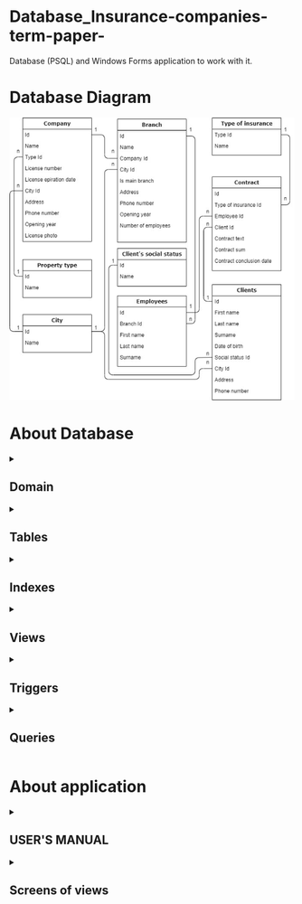 # Database_Insurance-companies-term-paper-
Database (PSQL) and Windows Forms application to work with it.

# Database Diagram

![](https://github.com/slezyradosti/Database_Insurance-companies-term-paper-/blob/main/DB_Kursach/Pictures/for%20github/db_diagram(white)%20eng.jpg)

# About Database
<details>
<summary>
	
## Domain
	
</summary>

` CREATE DOMAIN op_year AS integer
	CHECK(VALUE BETWEEN 1850 AND CAST(date_part('year', current_date) AS integer)) NOT NULL; `
	
</details>
	
<details>
<summary>
	
## Tables
	
</summary>

- Property types

```
CREATE TABLE property_types
(	type_id serial NOT NULL,
	property_type text COLLATE pg_catalog."default" NOT NULL,
 	CONSTRAINT typeid_pkey PRIMARY KEY (type_id),
 	CONSTRAINT property_uniq UNIQUE (property_type)
);
```

- Cities

```
CREATE TABLE cities
(
	city_id serial NOT NULL,
	city text COLLATE pg_catalog."default" NOT NULL,
	CONSTRAINT cityid_pkey PRIMARY KEY (city_id),
 	CONSTRAINT city_uniq UNIQUE (city)
); 
```

- Companies

```
CREATE TABLE companies
(
	company_id serial NOT NULL,
	company_name text COLLATE pg_catalog."default" NOT NULL,
	type_id integer NOT NULL,
	license_number integer NOT NULL,
	license_expiration_date date NOT NULL,
	city_id integer NOT NULL,
	address text COLLATE pg_catalog."default" NOT NULL,
	phone_number varchar(10) NOT NULL,
	opening_year op_year,
	license_photo bytea,
	CHECK (CAST(date_part('year', current_date) AS integer) > opening_year),
	CONSTRAINT company_pkey PRIMARY KEY (company_id),
	CONSTRAINT name_uniq UNIQUE (company_name),
	CONSTRAINT typeid_fkey FOREIGN KEY (type_id)
		REFERENCES property_types (type_id)
		ON DELETE CASCADE,
	CONSTRAINT lnumber_uniq UNIQUE (license_number),
	CONSTRAINT cityid_fkey FOREIGN KEY (city_id)
		REFERENCES cities (city_id)
		ON DELETE CASCADE,
	CONSTRAINT phnumber_uniq UNIQUE (phone_number)
);
```

- Types of insurance

```
CREATE TABLE types_of_insurance
(
	type_of_insurance_id serial NOT NULL,
	type_of_insurance text COLLATE pg_catalog."default" NOT NULL,
	CONSTRAINT instypeid_pkey PRIMARY KEY (type_of_insurance_id),
 	CONSTRAINT instype_uniq UNIQUE (type_of_insurance)
);
```

- Social status of clients

```
CREATE TABLE social_status_of_clients
(
	social_status_id serial NOT NULL,
	social_status text COLLATE pg_catalog."default" NOT NULL,
	CONSTRAINT socstatus_pkey PRIMARY KEY (social_status_id),
 	CONSTRAINT socstatus_uniq UNIQUE (social_status)
);
```

- Branches

```
CREATE TABLE branches
(
	branch_id serial NOT NULL,
	branch_name text COLLATE pg_catalog."default" NOT NULL,
	company_id integer NOT NULL, --ref
	city_id integer NOT NULL, --ref
	is_main boolean NOT NULL, -- only one 'true' 
	address text COLLATE pg_catalog."default" NOT NULL,
	phone_number varchar(10) NOT NULL,
	opening_year op_year,
	number_of_employees integer NOT NULL DEFAULT 0, --не даю это поле на ввод, добавил триггер
	CHECK(opening_year > 0),
	CONSTRAINT branchid_pkey PRIMARY KEY (branch_id),
 	--CONSTRAINT branchname_uniq UNIQUE (branch_name),
	CONSTRAINT companyid_fkey FOREIGN KEY (company_id)
		REFERENCES companies (company_id)
		ON DELETE CASCADE,
	CONSTRAINT cityid_fkey FOREIGN KEY (city_id)
		REFERENCES cities (city_id)
		ON DELETE CASCADE,
	CONSTRAINT branchphnumber_uniq UNIQUE (phone_number),
	CONSTRAINT branchNameAndCity_uniq UNIQUE (branch_name, city_id)
); 
```

- Employees

```
CREATE TABLE employees
(
	employee_id serial NOT NULL,
	branch_id integer NOT NULL,
	surname text COLLATE pg_catalog."default" NOT NULL,
	firstname text COLLATE pg_catalog."default" NOT NULL,
	lastname text COLLATE pg_catalog."default" NOT NULL,
	CONSTRAINT employee_pkey PRIMARY KEY (employee_id),
	CONSTRAINT branchid_fkey FOREIGN KEY (branch_id)
		REFERENCES branches (branch_id)
		ON DELETE CASCADE,
 	CONSTRAINT fullname_uniq UNIQUE (surname, firstname, lastname)
);
```

- Clients

```
CREATE TABLE clients
(
	client_id serial NOT NULL,
	surname text COLLATE pg_catalog."default" NOT NULL,
	firstname text COLLATE pg_catalog."default" NOT NULL,
	lastname text COLLATE pg_catalog."default" NOT NULL,
	date_of_birth date NOT NULL,
	social_status_id integer NOT NULL, --ref
	city_id integer NOT NULL, --ref
	address text NOT NULL,
	phone_number varchar(10) NOT NULL,
	CHECK (date_of_birth BETWEEN (current_date - (365*120))::date AND (current_date - (365*18))), -- 18-120 лет 
	CONSTRAINT clientid_pkey PRIMARY KEY (client_id),
	CONSTRAINT social_statusid_fkey FOREIGN KEY (social_status_id)
		REFERENCES social_status_of_clients (social_status_id)
		ON DELETE CASCADE,
	CONSTRAINT clientcityid_fkey FOREIGN KEY (city_id)
		REFERENCES cities (city_id)
		ON DELETE CASCADE,
	CONSTRAINT clientchphnumber_uniq UNIQUE (phone_number),
 	CONSTRAINT clientfullname_uniq UNIQUE (surname, firstname, lastname)
);
```

- Contracts

```
CREATE TABLE contracts
(
	contract_id serial NOT NULL,
	type_of_insurance_id integer NOT NULL, --ref
	employee_id integer NOT NULL, --ref
	client_id integer NOT NULL, --ref
	text_of_contract text NOT NULL,
	sum_of_contract integer NOT NULL,
	date_of_onclusion_contract date DEFAULT(current_date) NOT NULL,
	CHECK (sum_of_contract > 0),
	CHECK (date_of_onclusion_contract BETWEEN (current_date - 365) AND current_date), --365 дней
	CONSTRAINT contract_id PRIMARY KEY (contract_id),
	CONSTRAINT instype_fkey FOREIGN KEY (type_of_insurance_id)
		REFERENCES types_of_insurance (type_of_insurance_id)
		ON DELETE CASCADE,
	CONSTRAINT employeeid_fkey FOREIGN KEY (employee_id)
		REFERENCES employees (employee_id)
		ON DELETE CASCADE,
	CONSTRAINT contract_clientid_fkey FOREIGN KEY (client_id)
		REFERENCES clients (client_id)
		ON DELETE CASCADE
	
);
```
</details>

<details>
<summary>
	
## Indexes
	
</summary>

```
CREATE INDEX idx_opening_year ON companies(opening_year);
CREATE INDEX idx_branch_opening_year ON branches(opening_year);
CREATE INDEX idx_client_date_of_birth ON clients(date_of_birth);
CREATE INDEX idx_date_of_onclusion_contract ON contracts(date_of_onclusion_contract);
CREATE INDEX idx_sum_of_contract ON contracts(sum_of_contract);
CREATE INDEX idx_client_fio ON clients(surname, firstname, lastname);
```
	
</details>

<details>
<summary>
	
## Views
	
</summary>

```
CREATE VIEW all_companies_view AS
SELECT company_id, company_name, property_types.property_type, license_number, license_expiration_date, cities.city, address, phone_number, opening_year, license_photo FROM companies
INNER JOIN property_types ON companies.type_id=property_types.type_id
INNER JOIN cities ON companies.city_id=cities.city_id
ORDER BY company_id ASC;

CREATE VIEW all_property_types_view AS
SELECT type_id, property_type FROM property_types;

CREATE VIEW all_branches_view AS
SELECT branch_id, branch_name, companies.company_name, cities.city, is_main, branches.address, branches.phone_number, branches.opening_year, number_of_employees FROM branches
INNER JOIN companies ON branches.company_id=companies.company_id
INNER JOIN cities ON branches.city_id=cities.city_id
ORDER BY branch_id ASC;

CREATE VIEW all_employees_view AS
SELECT employee_id, employees.surname, employees.firstname, employees.lastname, concat (branches.branch_name, ', ', cities.city) branchAndCity 
FROM employees
INNER JOIN branches ON employees.branch_id=branches.branch_id
INNER JOIN cities ON branches.city_id=cities.city_id
ORDER BY employee_id ASC;


CREATE VIEW all_contracts_view AS
SELECT contract_id, types_of_insurance.type_of_insurance, concat (employees.surname, ' ', employees.firstname, ' ', employees.lastname) employeeFullName, concat (clients.surname, ' ', clients.firstname, ' ', clients.lastname) clientFullName, text_of_contract, sum_of_contract, date_of_onclusion_contract
FROM contracts
INNER JOIN types_of_insurance ON contracts.type_of_insurance_id =types_of_insurance.type_of_insurance_id
INNER JOIN employees ON contracts.employee_id=employees.employee_id
INNER JOIN clients ON contracts.client_id=clients.client_id
ORDER BY contract_id ASC;


CREATE VIEW all_types_of_insurance_view AS
SELECT type_of_insurance_id, type_of_insurance FROM types_of_insurance;

CREATE VIEW all_clients_view AS
SELECT client_id,  clients.surname, clients.firstname, clients.lastname, date_of_birth, social_status_of_clients.social_status, cities.city, address, phone_number FROM clients
INNER JOIN social_status_of_clients ON clients.social_status_id=social_status_of_clients.social_status_id
INNER JOIN cities ON clients.city_id=cities.city_id
ORDER BY client_id ASC;

CREATE VIEW all_social_status_of_clients_view AS
SELECT social_status_id, social_status FROM social_status_of_clients;

CREATE VIEW all_cities_view AS
SELECT city_id, city FROM cities;
```
	
</details>


<details>
<summary>
	
## Triggers
	
</summary>

- Employees - branches (insert)
	
```
CREATE  OR REPLACE FUNCTION add_number_employee_to_branch()
RETURNS TRIGGER
AS $$
BEGIN

	UPDATE branches
        SET number_of_employees = number_of_employees + 1
       WHERE branch_id = NEW.branch_id;

	RETURN NEW;
END;
$$ LANGUAGE plpgsql;

CREATE TRIGGER add_number_emplyees AFTER INSERT ON employees
FOR EACH ROW EXECUTE PROCEDURE add_number_employee_to_branch();
```
	
- Employees - branches (delete)
	
```
CREATE OR REPLACE FUNCTION remove_number_employee_to_branch()
RETURNS TRIGGER
AS $$
BEGIN
--ПРОВЕРКА НА ОТРИЦАТЕЛЬНОЕ ЧИСЛО?
	--IF number_of_employees > 0 THEN
	UPDATE branches
        SET number_of_employees = number_of_employees - 1
       	WHERE branch_id = OLD.branch_id;
		RETURN OLD;
END;
$$ LANGUAGE plpgsql;

CREATE TRIGGER remove_number_emplyees AFTER DELETE ON employees
FOR EACH ROW EXECUTE PROCEDURE remove_number_employee_to_branch();
```
	
- Employees - branches (update)
	
```
CREATE OR REPLACE FUNCTION update_number_employee_to_branch()
RETURNS TRIGGER
AS $$
BEGIN
	UPDATE branches
        SET number_of_employees = number_of_employees - 1
       	WHERE branch_id = OLD.branch_id;
	UPDATE branches
		SET number_of_employees = number_of_employees + 1
       WHERE branch_id = NEW.branch_id;
		RETURN NEW;
END;
$$ LANGUAGE plpgsql;

CREATE TRIGGER update_number_emplyees AFTER UPDATE ON employees
FOR EACH ROW EXECUTE PROCEDURE update_number_employee_to_branch();
```
	
- Only one main branch in company (insert)
	
```
CREATE OR REPLACE FUNCTION insert_ismain_branch()
RETURNS TRIGGER
AS $$
BEGIN
	IF ( SELECT COUNT(*) FROM branches
  	WHERE (branches.company_id = new.company_id)) >= 1 THEN
		new.is_main = false;
		RETURN NEW;
	ELSE
		new.is_main = true;
		RETURN NEW;
	END IF;
END;
$$ LANGUAGE plpgsql;

CREATE TRIGGER insert_ismain_branch BEFORE INSERT ON branches
FOR EACH ROW EXECUTE PROCEDURE insert_ismain_branch();
```
	

- Only one main branch in company (delete)
	
```
CREATE OR REPLACE FUNCTION remove_ismain_branch()
RETURNS TRIGGER
AS $$
BEGIN
	IF (OLD.is_main = true) THEN
		UPDATE branches
		SET is_main = true
		WHERE branches.opening_year = (SELECT MIN(branches.opening_year) FROM branches WHERE old.company_id = branches.company_id); --AND old.company_id = branches.company_id; 
	--RETURN NEW;
	END IF;
	RETURN OLD;
END;
$$ LANGUAGE plpgsql;

CREATE TRIGGER delete_ismain_branch AFTER DELETE ON branches
FOR EACH ROW EXECUTE PROCEDURE remove_ismain_branch();
```
	
- Only one main branch in company (update)
	
```
CREATE OR REPLACE FUNCTION update_ismain_branch()
RETURNS TRIGGER
AS $$
BEGIN --если изменяемый филиал был главным -> главным станет другой
	IF (OLD.is_main = true) THEN
		UPDATE branches
		SET is_main = true
		WHERE branches.opening_year = (SELECT MIN(branches.opening_year) FROM branches WHERE old.company_id = branches.company_id); --AND old.company_id = branches.company_id; 
	
	END IF;

	IF ( SELECT COUNT(*) FROM branches -- если у другой компании уже больше 1 филиала (первый всегда главный)
  		WHERE (branches.company_id = new.company_id)) > 1 THEN -- то обновленный будет обычным
			UPDATE branches
			SET is_main = false
			WHERE branch_id = new.branch_id;
	ELSE -- иначе обновленный станет главным
		UPDATE branches
		SET is_main = true
		WHERE branch_id = new.branch_id;
	END IF;
	
	RETURN NEW;
END;
$$ LANGUAGE plpgsql;

CREATE TRIGGER update_ismain_branch AFTER UPDATE ON branches
FOR EACH ROW 
WHEN (OLD.company_id is DISTINCT FROM NEW.company_id) 
EXECUTE PROCEDURE update_ismain_branch();
```
	
</details>

<details>
<summary>
	
## Queries
	
</summary>

- Inner Join With Foreign Key1

```
SELECT branch_id, branch_name, cities.city, is_main,
			branches.address, branches.phone_number, branches.opening_year, number_of_employees
			FROM branches
			INNER JOIN cities ON branches.city_id=cities.city_id
			WHERE branches.city_id = {0}
			GROUP BY branch_id, cities.city	
```
	
- Inner Join With Foreign Key2

```
SELECT employee_id, employees.surname, employees.firstname,
			employees.lastname, concat (branches.branch_name, ', ', cities.city) branchAndCity
			FROM employees
			INNER JOIN branches ON employees.branch_id=branches.branch_id
			INNER JOIN cities ON branches.city_id=cities.city_id
			WHERE employees.branch_id = {0}
			GROUP BY employee_id, branchAndCity;
```
	
- left Outer Join

```
SELECT branch_id, branch_name, companies.company_name, city, is_main, number_of_employees
			FROM branches
			LEFT OUTER JOIN companies ON branches.company_id = companies.company_id AND companies.license_photo IS NOT NULL
			LEFT OUTER JOIN cities ON branches.city_id= cities.city_id
			ORDER BY branch_id ASC
```
	
- right Outer Join

```
SELECT property_types.type_id , property_type , companies.company_name FROM property_types
			RIGHT OUTER JOIN companies ON companies.type_id = property_types.type_id AND companies.license_photo IS NOT NULL
			ORDER BY property_types.type_id ASC
```
	
- query On Query By Left Join Principle

```
SELECT companies.company_id, 
			(SELECT company_name FROM companies WHERE cmp.company_id = companies.company_id)
			FROM companies
			LEFT OUTER JOIN(SELECT DISTINCT company_id FROM branches
			WHERE is_main = true) cmp ON cmp.company_id = companies.company_id
			GROUP BY companies.company_id, cmp.company_id
			ORDER BY companies.company_id
```
	
- total Including

```
SELECT COUNT(client_id),
			SUM(CASE WHEN current_date - date_of_birth >= 18*365  AND current_date - date_of_birth< 20*365 THEN 1 ELSE 0 
			END) AS about18yoLower20yo,
			SUM(CASE WHEN current_date - date_of_birth >= 20 * 365  AND current_date - date_of_birth < 30 * 365 THEN 1 ELSE 0 
			END) AS about20yoLower30yo,
			SUM(CASE WHEN current_date - date_of_birth >= 30 * 365  AND current_date - date_of_birth < 45 * 365 THEN 1 ELSE 0
			END) AS about30yoLower45yo,
			SUM(CASE WHEN current_date - date_of_birth >= 45 * 365 THEN 1 ELSE 0
			END) AS about45yo
			FROM clients
```
	
- summary Queries With Condition On Data By Value

```
SELECT clients.client_id,
			concat (clients.surname, ' ', clients.firstname, ' ', clients.lastname) clientFullName, SUM(sum_of_contract)
			FROM contracts
			INNER JOIN clients ON contracts.client_id=clients.client_id
			WHERE(SELECT SUM(sum_of_contract) FROM contracts WHERE contracts.client_id= clients.client_id) >= {0}
			GROUP BY clients.client_id, clientFullName
			ORDER BY clientFullName ASC	
```
	
- summary Queries With Condition On Data By Mask

```
SELECT branch_id,
			concat (branch_name, ', ', city) branchNameAndCity, phone_number FROM all_branches_view
			WHERE phone_number LIKE '{0}%'
			GROUP BY branch_id, branchNameAndCity, phone_number ORDER BY branch_id ASC
```
	
- final Query With Condition On Data And Groups

```
SELECT company_name, COUNT(branches.branch_id)
			FROM companies 
			INNER JOIN branches ON branches.company_id=companies.company_id
			WHERE branches.opening_year BETWEEN {1} AND {2}
			GROUP BY company_name, companies.company_id
			HAVING companies.company_id = {0}
			ORDER BY company_name
```
	
- request On Request Based On Principle Of Final Request (Display information about contracts, the amount of which exceeds the average amount)

```
SELECT contract_id, types_of_insurance.type_of_insurance, 
			concat (employees.surname, ' ', employees.firstname, ' ', employees.lastname) employeeFullName,
			concat(clients.surname, ' ', clients.firstname, ' ', clients.lastname) clientFullName,
			text_of_contract, sum_of_contract, date_of_onclusion_contract
			FROM contracts
			INNER JOIN types_of_insurance ON contracts.type_of_insurance_id =types_of_insurance.type_of_insurance_id 
			INNER JOIN employees ON contracts.employee_id= employees.employee_id 
			INNER JOIN clients ON contracts.client_id= clients.client_id
			WHERE sum_of_contract > (SELECT avg(contracts.sum_of_contract) FROM contracts)
			GROUP BY contract_id, type_of_insurance, employeeFullName, clientFullName, sum_of_contract
			ORDER BY sum_of_contract
```
	
- queries With Subqueries Using With (display top employees by the number of signed contracts)

```
WITH employeeContracts AS 
			(SELECT employee_id, concat (employees.surname, ' ', employees.firstname, ' ', employees.lastname) employeeFullName, 
			(SELECT COUNT(contract_id) FROM contracts WHERE contracts.employee_id = employees.employee_id) as totalConracts 
			FROM employees 
			GROUP BY employees.employee_id), 
			topEmployees AS( 
			SELECT employee_id FROM employeeContracts 
			WHERE totalConracts > (SELECT MAX(totalConracts) * 0.85 FROM employeeContracts)) 
			SELECT employee_id, employeeFullName, totalConracts
			FROM employeeContracts 
			WHERE employee_id IN(SELECT employee_id FROM topEmployees) 
			GROUP BY employee_id, employeeFullName, totalConracts
			ORDER BY totalConracts DESC
```
	
- special Query2 (Determine the average number of customers for each branch and for each company)

```
WITH companiesAndClients AS ( 
			SELECT companies.company_id, company_name, AVG(DISTINCT clients.client_id ) as countOfCimpanyClietns FROM companies 
			LEFT JOIN branches ON branches.company_id=companies.company_id 
			LEFT JOIN employees ON employees.branch_id= branches.branch_id 
			LEFT JOIN contracts ON contracts.employee_id = employees.employee_id 
			LEFT JOIN clients ON contracts.client_id= clients.client_id 
			GROUP BY  companies.company_id, company_name), 
			branchesAndClients AS( 
			SELECT branches.company_id, branches.branch_id, concat (branch_name, ', ', cities.city) branchAndCity, 
			AVG(DISTINCT clients.client_id ) as countOfBranchClietns, is_main 
			FROM branches 
			INNER JOIN cities ON branches.city_id=cities.city_id 
			LEFT JOIN employees ON employees.branch_id= branches.branch_id 
			LEFT JOIN contracts ON contracts.employee_id = employees.employee_id 
			LEFT JOIN clients ON contracts.client_id= clients.client_id 
			GROUP BY branches.branch_id, branchAndCity) 
			SELECT DISTINCT company_name, countOfCimpanyClietns, branchesAndClients.branchAndCity, branchesAndClients.countOfBranchClietns 
			FROM companiesAndClients 
			RIGHT OUTER JOIN branchesAndClients ON companiesAndClients.company_id = branchesAndClients.company_id AND branchesAndClients.is_main = true
			ORDER BY company_name, branchAndCity 
```
	
- special Query3 (Determine the number of clients attracted by insurance companies for a specified period (several years) and income from these transactions)

```
SELECT company_name, count( DISTINCT clients.client_id ) as countOfCompanyClietns,
			SUM(sum_of_contract) as sumOfCompcontracts 
			FROM companies 
			LEFT JOIN branches ON branches.company_id=companies.company_id 
			LEFT JOIN employees ON employees.branch_id=branches.branch_id 
			LEFT JOIN contracts ON contracts.employee_id = employees.employee_id 
			LEFT JOIN clients ON contracts.client_id= clients.client_id 
			WHERE date_of_onclusion_contract BETWEEN {0} AND {1} 
			GROUP BY company_name 
			UNION ALL 
			SELECT 'ВСЕГО', count(DISTINCT clients.client_id ) as countOfCompanyClietns, SUM(sum_of_contract) as sumOfCompcontracts 
			FROM companies 
			LEFT JOIN branches ON branches.company_id=companies.company_id 
			LEFT JOIN employees ON employees.branch_id= branches.branch_id 
			LEFT JOIN contracts ON contracts.employee_id = employees.employee_id 
			LEFT JOIN clients ON contracts.client_id= clients.client_id 
			WHERE date_of_onclusion_contract BETWEEN {0} AND {1} 
			ORDER BY countOfCompanyClietns DESC, sumOfCompcontracts DESC, company_name DESC 
```
	
</details>

# About application

<details>
<summary>
	
## USER'S MANUAL
	
</summary>

For the correct operation of the program, a computer with Windows 7 or higher is required.

To work with the program, you need to run the DB_Kursach.exe executable file.

Authorization is required to continue working with the program. If the correct data is entered, the authorization window will close and the main menu will start. Otherwise, the program will give an authorization error.
To switch between tables, directories, queries and other elements, there is a top panel of the main menu. All the elements of the main menu panel have self-explanatory names and are intuitive.
To the right of each table there are buttons: add an entry, delete an entry, edit an entry, select all elements, search, update. These buttons are visualized as icons.

Clicking on the buttons for adding a record, editing a record, search, will open a new form of the corresponding action and the table on which they were clicked. In this form, you must fill in the proposed fields and click the summary button.

The search form provides for empty fields, the add and edit form reports an error with empty fields or incorrect data. The search result is displayed in the corresponding table. You can return to the original table by selecting it in the main menu bar.

By clicking on the delete button, only the selected rows of the corresponding table are deleted. Delete can be used after applying the search.

The Select All Items button will select all the items in the table on which the button was pressed. If all elements have already been selected, the selection will be deselected.
You can select one or many elements directly on the table using LMB.

The update button updates the corresponding table but does not send any query.

There is a compound form for items from the Customers table. To open a composite form, it is enough to double-click on the required element from the "Clients" table. The compound form has three sorting buttons: by date, by amount, and by type. The compound form has buttons similar to the main menu for adding, deleting, editing, selecting all elements, and updating. By clicking on the button for adding an entry, a form for adding a contract will open, similar to the form for adding any other entry, except that you cannot change the client's data.

Through the main menu bar you can get to the "Requests" form. When working with the Requests form, the buttons for adding, deleting, editing, and searching for records are not available. This form has: a drop-down list with implemented queries, various data entry fields, an “Apply” button and an “Export to Excel” button. Data entry fields become available and vice versa depending on the selected query. The "Export to Excel" button becomes available after the request is successfully completed.
 You can export to an Excel document the result of each of the submitted queries. When exporting, the user chooses the place and names of the Excel document. After saving the document, the user is prompted to open it immediately.
The main menu panel in the "Queries" section contains the following types: one-dimensional (in the form of a pyramid), columnar, three-dimensional columnar. Diagrams are opened in a separate window and are intended to visualize some queries.
The other list contains buttons for generating elements, clearing elements, and help.

Generation fills all tables and directories. In this case, the data of directories is filled with data for directories from files, and is not generated. Therefore, there is no need to fill in reference books before generation. You can generate data multiple times. At the same time, if the directory files are not updated, the contents of the directories will remain unchanged. In the tables whose data is generated, the old values ​​will remain and new ones will be added.
Clearing all items deletes the data of all tables and updates the values ​​of all IDs.

The help button opens a file containing the user manual.
	
</details>
	
<details>
<summary>
	
## Screens of views
	
</summary>

- Table clietns (or any table)

![](https://github.com/slezyradosti/Database_Insurance-companies-term-paper-/blob/main/DB_Kursach/Pictures/for%20github/table_clients.png)
	
- View clients-contracts
	
![](https://github.com/slezyradosti/Database_Insurance-companies-term-paper-/blob/main/DB_Kursach/Pictures/for%20github/client_contracts.png)
	
- Add company (any other - same)
	
![](https://github.com/slezyradosti/Database_Insurance-companies-term-paper-/blob/main/DB_Kursach/Pictures/for%20github/client_contracts.png)
	
- Example of query
	
![](https://github.com/slezyradosti/Database_Insurance-companies-term-paper-/blob/main/DB_Kursach/Pictures/for%20github/queries.png)
	
- Example of import query result to Excele
	
![](https://github.com/slezyradosti/Database_Insurance-companies-term-paper-/blob/main/DB_Kursach/Pictures/for%20github/export_to_exel.png)
	
</details>
